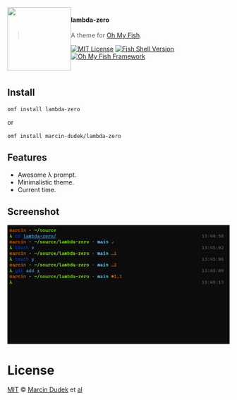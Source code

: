 <img src="https://cdn.rawgit.com/oh-my-fish/oh-my-fish/e4f1c2e0219a17e2c748b824004c8d0b38055c16/docs/logo.svg" align="left" width="144px" height="144px"/>

#### lambda-zero
> A theme for [Oh My Fish][omf-link].

[![MIT License](https://img.shields.io/badge/license-MIT-007EC7.svg?style=flat-square)](/LICENSE)
[![Fish Shell Version](https://img.shields.io/badge/fish-v3.0.0-007EC7.svg?style=flat-square)](https://fishshell.com)
[![Oh My Fish Framework](https://img.shields.io/badge/Oh%20My%20Fish-Framework-007EC7.svg?style=flat-square)](https://www.github.com/oh-my-fish/oh-my-fish)

<br/>


## Install

```fish
omf install lambda-zero
```
or

```fish
omf install marcin-dudek/lambda-zero
```

## Features

* Awesome λ prompt.
* Minimalistic theme.
* Current time.

## Screenshot

<p align="center">
<img src="./screenshot.png" alt="screenshot to be done">
</p>


# License

[MIT][mit] © [Marcin Dudek][author] et [al][contributors]


[mit]:            https://opensource.org/licenses/MIT
[author]:         https://github.com/marcin-dudek
[contributors]:   https://github.com/marcin-dudek/lambda-zero/graphs/contributors
[omf-link]:       https://www.github.com/oh-my-fish/oh-my-fish

[license-badge]:  https://img.shields.io/badge/license-MIT-007EC7.svg?style=flat-square
